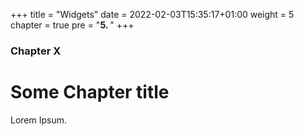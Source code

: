 +++
title = "Widgets"
date = 2022-02-03T15:35:17+01:00
weight = 5
chapter = true
pre = "<b>5. </b>"
+++

### Chapter X

# Some Chapter title

Lorem Ipsum.